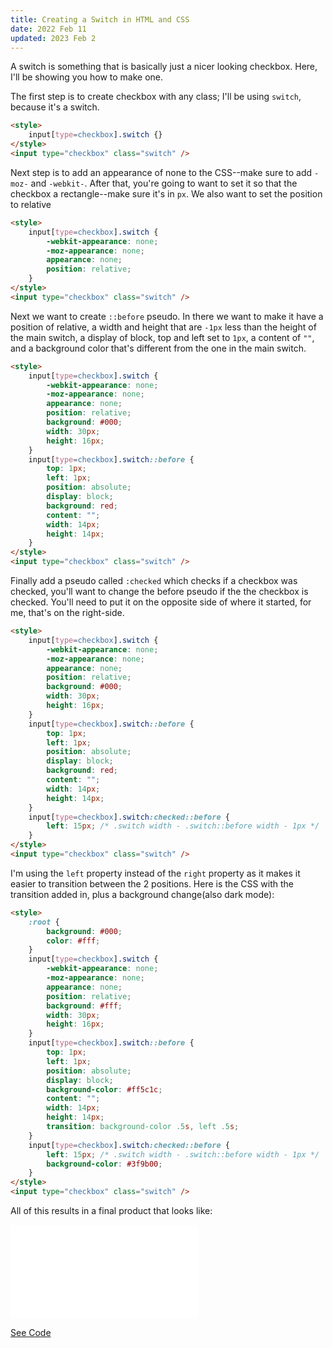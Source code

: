 ```yaml
---
title: Creating a Switch in HTML and CSS
date: 2022 Feb 11
updated: 2023 Feb 2
---
```

A switch is something that is basically just a nicer looking checkbox. Here, I'll be showing you how to make one.

The first step is to create checkbox with any class; I'll be using `switch`, because it's a switch.

```html
<style>
    input[type=checkbox].switch {}
</style>
<input type="checkbox" class="switch" />
```

Next step is to add an appearance of none to the CSS--make sure to add `-moz-` and `-webkit-`. After that, you're going to want to set it so that the checkbox a rectangle--make sure it's in `px`. We also want to set the position to relative

```html
<style>
    input[type=checkbox].switch {
        -webkit-appearance: none;
        -moz-appearance: none;
        appearance: none;
        position: relative;
    }
</style>
<input type="checkbox" class="switch" />
```

Next we want to create `::before` pseudo. In there we want to make it have a position of relative, a width and height that are `-1px` less than the height of the main switch, a display of block, top and left set to `1px`, a content of `""`, and a background color that's different from the one in the main switch.

```html
<style>
    input[type=checkbox].switch {
        -webkit-appearance: none;
        -moz-appearance: none;
        appearance: none;
        position: relative;
        background: #000;
        width: 30px;
        height: 16px;
    }
    input[type=checkbox].switch::before {
        top: 1px;
        left: 1px;
        position: absolute;
        display: block;
        background: red;
        content: "";
        width: 14px;
        height: 14px;
    }
</style>
<input type="checkbox" class="switch" />
```

Finally add a pseudo called `:checked` which checks if a checkbox was checked, you'll want to change the before pseudo if the the checkbox is checked. You'll need to put it on the opposite side of where it started, for me, that's on the right-side.

```html
<style>
    input[type=checkbox].switch {
        -webkit-appearance: none;
        -moz-appearance: none;
        appearance: none;
        position: relative;
        background: #000;
        width: 30px;
        height: 16px;
    }
    input[type=checkbox].switch::before {
        top: 1px;
        left: 1px;
        position: absolute;
        display: block;
        background: red;
        content: "";
        width: 14px;
        height: 14px;
    }
    input[type=checkbox].switch:checked::before {
        left: 15px; /* .switch width - .switch::before width - 1px */
    }
</style>
<input type="checkbox" class="switch" />
```

I'm using the `left` property instead of the `right` property as it makes it easier to transition between the 2 positions. Here is the CSS with the transition added in, plus a background change(also dark mode):

```html
<style>
    :root {
        background: #000;
        color: #fff;
    }
    input[type=checkbox].switch {
        -webkit-appearance: none;
        -moz-appearance: none;
        appearance: none;
        position: relative;
        background: #fff;
        width: 30px;
        height: 16px;
    }
    input[type=checkbox].switch::before {
        top: 1px;
        left: 1px;
        position: absolute;
        display: block;
        background-color: #ff5c1c;
        content: "";
        width: 14px;
        height: 14px;
        transition: background-color .5s, left .5s;
    }
    input[type=checkbox].switch:checked::before {
        left: 15px; /* .switch width - .switch::before width - 1px */
        background-color: #3f9b00;
    }
</style>
<input type="checkbox" class="switch" />
```

All of this results in a final product that looks like:

<iframe style="background: #fff; border: none" src="/blog-files/switch-final.html"></iframe>

[See Code](/blog-files/switch-final.txt)

